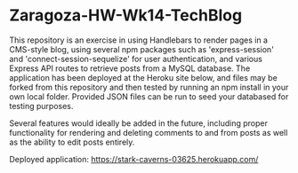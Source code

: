# Zaragoza-HW-Wk14-TechBlog

This repository is an exercise in using Handlebars to render pages in a CMS-style blog, using several npm packages such as 'express-session' and 'connect-session-sequelize' for user authentication, and various Express API routes to retrieve posts from a MySQL database. The application has been deployed at the Heroku site below, and files may be forked from this repository and then tested by running an npm install in your own local folder. Provided JSON files can be run to seed your databased for testing purposes.

Several features would ideally be added in the future, including proper functionality for rendering and deleting comments to and from posts as well as the ability to edit posts entirely.

Deployed application: <a href="https://stark-caverns-03625.herokuapp.com/">https://stark-caverns-03625.herokuapp.com/</a>